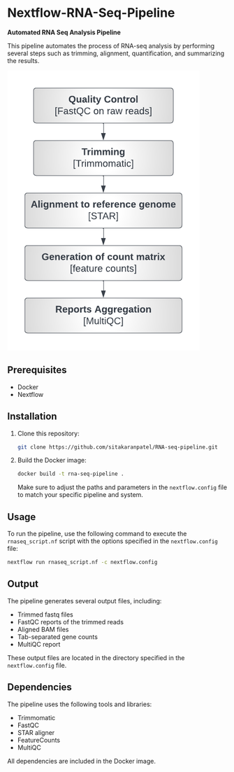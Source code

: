 
# Nextflow-RNA-Seq-Pipeline

**Automated RNA Seq Analysis Pipeline**

This pipeline automates the process of RNA-seq analysis by performing several steps such as trimming, alignment, quantification, and summarizing the results.




![Flowchart](flowchart.png)

## Prerequisites

- Docker
- Nextflow

## Installation

1. Clone this repository:

   ```bash
   git clone https://github.com/sitakaranpatel/RNA-seq-pipeline.git
   ```

2. Build the Docker image:

   ```bash
   docker build -t rna-seq-pipeline .
   ```

   Make sure to adjust the paths and parameters in the `nextflow.config` file to match your specific pipeline and system.

## Usage

To run the pipeline, use the following command to execute the `rnaseq_script.nf` script with the options specified in the `nextflow.config` file:

```bash
nextflow run rnaseq_script.nf -c nextflow.config
```

## Output

The pipeline generates several output files, including:

- Trimmed fastq files
- FastQC reports of the trimmed reads
- Aligned BAM files
- Tab-separated gene counts
- MultiQC report

These output files are located in the directory specified in the `nextflow.config` file.

## Dependencies

The pipeline uses the following tools and libraries:

- Trimmomatic
- FastQC
- STAR aligner
- FeatureCounts
- MultiQC

All dependencies are included in the Docker image.

